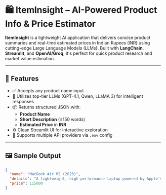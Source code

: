 # 🛍️ ItemInsight – AI-Powered Product Info & Price Estimator

**ItemInsight** is a lightweight AI application that delivers concise product summaries and real-time estimated prices in Indian Rupees (INR) using cutting-edge Large Language Models (LLMs). Built with **LangChain**, **Streamlit**, and **OpenAI/Groq**, it's perfect for quick product research and market value estimation.

---

## 📌 Features

- ✅ Accepts any product name input
- 🧠 Utilizes top-tier LLMs (GPT-4.1, Qwen, LLaMA 3) for intelligent responses
- 📦 Returns structured JSON with:
  - **Product Name**
  - **Short Description** (≤150 words)
  - **Estimated Price** in **INR**
- ⚙️ Clean Streamlit UI for interactive exploration
- 🔐 Supports multiple API providers via `.env` config

---

## 🖼️ Sample Output

```json
{
  "name": "MacBook Air M2 (2023)",
  "details": "A lightweight, high-performance laptop powered by Apple’s M2 chip. Offers long battery life, a Retina display, and smooth macOS experience. Suitable for students, creators, and professionals.",
  "price": 115000
}
